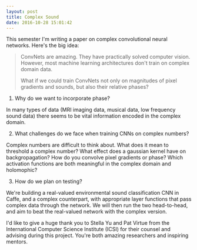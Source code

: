 ```yaml
---
layout: post
title: Complex Sound
date: 2016-10-28 15:01:42
---
```


This semester I'm writing a paper on complex convolutional neural networks. Here's the big idea:

> ConvNets are amazing. They have practically solved computer vision. However, most machine learning architectures don't train on complex domain data.
>
> What if we could train ConvNets not only on magnitudes of pixel gradients and sounds, but also their relative phases?


1. Why do we want to incorporate phase?

In many types of data (MRI imaging data, musical data, low frequency sound data) there seems to be vital information encoded in the complex domain.

2. What challenges do we face when training CNNs on complex numbers?

Complex numbers are difficult to think about. What does it mean to threshold a complex number? What effect does a gaussian kernel have on backgropagation? How do you convolve pixel gradients or phase? Which activation functions are both meaningful in the complex domain and holomophic?

3. How do we plan on testing?

We're building a real-valued environmental sound classification CNN in Caffe, and a complex counterpart, with appropriate layer functions that pass complex data through the network. We will then run the two head-to-head, and aim to beat the real-valued network with the complex version.

I'd like to give a huge thank you to Stella Yu and Pat Virtue from the International Computer Science Institute (ICSI) for their counsel and advising during this project. You're both amazing researchers and inspiring mentors.
